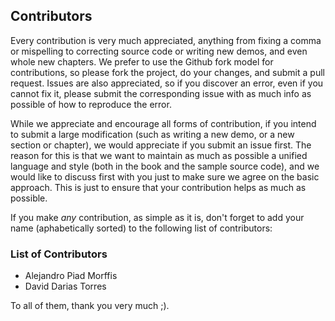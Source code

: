 ## Contributors

Every contribution is very much appreciated, anything from fixing a comma or mispelling to correcting source code or writing new demos, and even whole new chapters. We prefer to use the Github fork model for contributions, so please fork the project, do your changes, and submit a pull request. Issues are also appreciated, so if you discover an error, even if you cannot fix it, please submit the corresponding issue with as much info as possible of how to reproduce the error.

While we appreciate and encourage all forms of contribution, if you intend to submit a large modification (such as writing a new demo, or a new section or chapter), we would appreciate if you submit an issue first. The reason for this is that we want to maintain as much as possible a unified language and style (both in the book and the sample source code), and we would like to discuss first with you just to make sure we agree on the basic approach. This is just to ensure that your contribution helps as much as possible.

If you make *any* contribution, as simple as it is, don't forget to add your name (aphabetically sorted) to the following list of contributors:

### List of Contributors

* Alejandro Piad Morffis
* David Darias Torres

To all of them, thank you very much ;).
